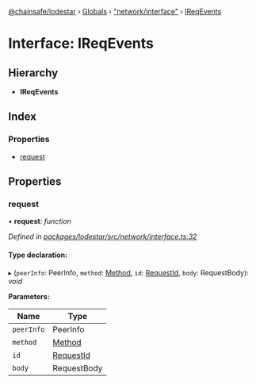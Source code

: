 [@chainsafe/lodestar](../README.md) › [Globals](../globals.md) › ["network/interface"](../modules/_network_interface_.md) › [IReqEvents](_network_interface_.ireqevents.md)

# Interface: IReqEvents

## Hierarchy

* **IReqEvents**

## Index

### Properties

* [request](_network_interface_.ireqevents.md#request)

## Properties

###  request

• **request**: *function*

*Defined in [packages/lodestar/src/network/interface.ts:32](https://github.com/ChainSafe/lodestar/blob/9ad0d0ff3/packages/lodestar/src/network/interface.ts#L32)*

#### Type declaration:

▸ (`peerInfo`: PeerInfo, `method`: [Method](../enums/_constants_network_.method.md), `id`: [RequestId](../modules/_constants_network_.md#requestid), `body`: RequestBody): *void*

**Parameters:**

Name | Type |
------ | ------ |
`peerInfo` | PeerInfo |
`method` | [Method](../enums/_constants_network_.method.md) |
`id` | [RequestId](../modules/_constants_network_.md#requestid) |
`body` | RequestBody |
